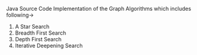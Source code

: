 Java Source Code Implementation of the Graph Algorithms which includes following->
1) A Star Search
2) Breadth First Search
3) Depth First Search
2) Iterative Deepening Search
